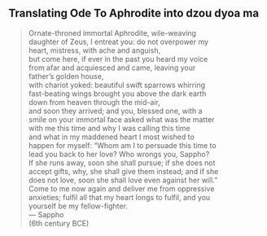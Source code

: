 
## Translating Ode To Aphrodite into dzou dyoa ma  

> Ornate-throned immortal Aphrodite, wile-weaving  
> daughter of Zeus, I entreat you: do not overpower my  
> heart, mistress, with ache and anguish,  
> but come here, if ever in the past you heard my voice  
> from afar and acquiesced and came, leaving your  
> father’s golden house,  
> with chariot yoked: beautiful swift sparrows whirring  
> fast-beating wings brought you above the dark earth  
> down from heaven through the mid-air,  
> and soon they arrived; and you, blessed one, with a  
> smile on your immortal face asked what was the matter  
> with me this time and why I was calling this time  
> and what in my maddened heart I most wished to  
> happen for myself: “Whom am I to persuade this time to  
> lead you back to her love? Who wrongs you, Sappho?  
> If she runs away, soon she shall pursue; if she does not  
> accept gifts, why, she shall give them instead; and if she  
> does not love, soon she shall love even against her will.”  
> Come to me now again and deliver me from oppressive  
> anxieties; fulfil all that my heart longs to fulfil, and you  
> yourself be my fellow-fighter.  
> — Sappho  
> (6th century BCE)  

### 

